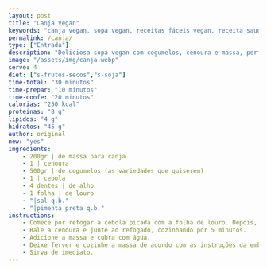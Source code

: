 ```yaml
---
layout: post
title: "Canja Vegan"
keywords: "canja vegan, sopa vegan, receitas fáceis vegan, receita saudável, sopa sem carne, canja de cogumelos, vegan, jantar saudável, almoço saudável, comida reconfortante vegan"
permalink: /canja/
type: ["Entrada"]
description: "Deliciosa sopa vegan com cogumelos, cenoura e massa, perfeita para um almoço ou jantar saudável."
image: "/assets/img/canja.webp"
serve: 4
diet: ["s-frutos-secos","s-soja"]
time-total: "30 minutos"
time-prepar: "10 minutos"
time-confe: "20 minutos"
calorias: "250 kcal"
proteinas: "8 g"
lipidos: "4 g"
hidratos: "45 g"
author: original
new: "yes"
ingredients:
    - 200gr | de massa para canja
    - 1 | cenoura
    - 500gr | de cogumelos (as variedades que quiserem)
    - 1 | cebola
    - 4 dentes | de alho
    - 1 folha | de louro
    - "|sal q.b."
    - "|pimenta preta q.b."
instructions:
    - Comece por refogar a cebola picada com a folha de louro. Depois, acrescente o alho e refogue mais um pouco.
    - Rale a cenoura e junte ao refogado, cozinhando por 5 minutos.
    - Adicione a massa e cubra com água.
    - Deixe ferver e cozinhe a massa de acordo com as instruções da embalagem.
    - Sirva de imediato.
---
```

